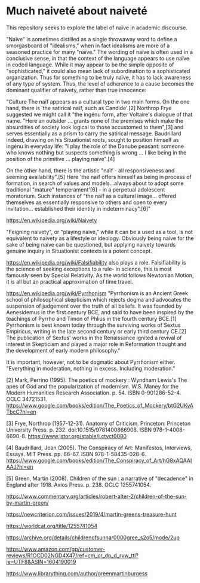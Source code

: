 # Much naiveté about naiveté

This repository seeks to explore the label of naïve in academic discourse.

"Naïve" is sometimes distilled as a single throwaway word to define a smorgasboard of "idealisms," when in fact idealisms are more of a seasoned practice for many "naïve." The wording of naïve is often used in a conclusive sense, in that the context of the language appears to use naïve in coded language. While it may appear to be the simple opposite of "sophisticated," it could also mean lack of subordination to a sophisticated organization. Thus for something to be truly naïve, it has to lack awareness of any type of system. Thus, the level of adherence to a cause becomes the dominant qualifier of naivety, rather than true innocence:

"Culture
The naïf appears as a cultural type in two main forms. On the one hand, there is 'the satirical naïf, such as Candide'.[2] Northrop Frye suggested we might call it "the ingénu form, after Voltaire's dialogue of that name. "Here an outsider ... grants none of the premises which make the absurdities of society look logical to those accustomed to them",[3] and serves essentially as a prism to carry the satirical message. Baudrillard indeed, drawing on his Situationist roots, sought to position himself as ingénu in everyday life: "I play the role of the Danube peasant: someone who knows nothing but suspects something is wrong ... I like being in the position of the primitive ... playing naïve".[4]

On the other hand, there is the artistic "naïf - all responsiveness and seeming availability".[5] Here 'the naïf offers himself as being in process of formation, in search of values and models...always about to adopt some traditional "mature" temperament'[6] - in a perpetual adolescent moratorium. Such instances of "the naïf as a cultural image... offered themselves as essentially responsive to others and open to every invitation... established their identity in indeterminacy".[6]"

https://en.wikipedia.org/wiki/Naivety

"Feigning naivety", or "playing naive," while it can be a used as a tool, is not equivalent to naivety as a lifestyle or ideology. Obviously being naive for the sake of being naive can be questioned, but applying naivety towards genuine inquiry in Situationist contexts is a potent concept.

https://en.wikipedia.org/wiki/Falsifiability also plays a role. Falsifiability is the science of seeking exceptions to a rule- in science, this is most famously seen by Special Relativity. As the world follows Newtonian Motion, it is all but an practical approximation of time travel.

https://en.wikipedia.org/wiki/Pyrrhonism "Pyrrhonism is an Ancient Greek school of philosophical skepticism which rejects dogma and advocates the suspension of judgement over the truth of all beliefs. It was founded by Aenesidemus in the first century BCE, and said to have been inspired by the teachings of Pyrrho and Timon of Phlius in the fourth century BCE.[1] Pyrrhonism is best known today through the surviving works of Sextus Empiricus, writing in the late second century or early third century CE.[2] The publication of Sextus' works in the Renaissance ignited a revival of interest in Skepticism and played a major role in Reformation thought and the development of early modern philosophy."

It is important, however, not to be dogmatic about Pyrrhonism either. "Everything in moderation, nothing in excess. Including moderation."

[2] Mark, Perrino (1995). The poetics of mockery : Wyndham Lewis's The apes of God and the popularization of modernism. 
W.S. Maney for the Modern Humanities Research Association. p. 54. ISBN 0-901286-52-4. OCLC 34721531.
https://www.google.com/books/edition/The_Poetics_of_Mockery/btG2UKyATbcC?hl=en

[3] Frye, Northrop (1957-12-31). Anatomy of Criticism. Princeton: Princeton University Press. p. 232. doi:10.1515/9781400866908. ISBN 978-1-4008-6690-8. https://www.jstor.org/stable/j.ctvct0080


[4] Baudrillard, Jean (2005). The Conspiracy of Art: Manifestos, Interviews, Essays. MIT Press. pp. 66–67. ISBN 978-1-58435-028-6.
https://www.google.com/books/edition/The_Conspiracy_of_Art/hG8xAQAAIAAJ?hl=en

[5]  Green, Martin (2008). Children of the sun : a narrative of "decadence" in England after 1918. Axios Press. p. 238. OCLC 1255741054.

https://www.commentary.org/articles/robert-alter-2/children-of-the-sun-by-martin-green/

https://newcriterion.com/issues/2019/4/martin-greens-treasure-hunt

https://worldcat.org/title/1255741054 

https://archive.org/details/childrenofsunnar0000gree_s2o5/mode/2up

https://www.amazon.com/gp/customer-reviews/R1OCD02NGD4X47/ref=cm_cr_dp_d_rvw_ttl?ie=UTF8&ASIN=1604190019

https://www.librarything.com/author/greenmartinburgess
